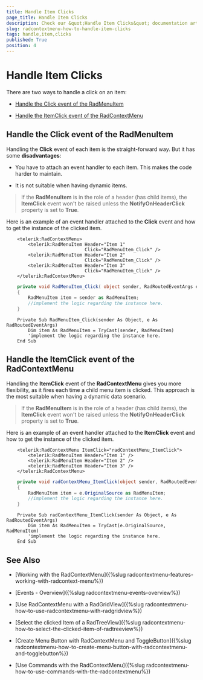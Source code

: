 ```yaml
---
title: Handle Item Clicks
page_title: Handle Item Clicks
description: Check our &quot;Handle Item Clicks&quot; documentation article for the RadContextMenu {{ site.framework_name }} control.
slug: radcontextmenu-how-to-handle-item-clicks
tags: handle,item,clicks
published: True
position: 4
---
```


# Handle Item Clicks



There are two ways to handle a click on an item:

* [Handle the Click event of the RadMenuItem](#handle-the-click-event-of-the-radmenuitem)

* [Handle the ItemClick event of the RadContextMenu](#handle-the-itemclick-event-of-the-radcontextmenu)

## Handle the Click event of the RadMenuItem

Handling the __Click__ event of each item is the straight-forward way. But it has some __disadvantages__:

* You have to attach an event handler to each item. This makes the code harder to maintain.

* It is not suitable when having dynamic items.

>If the __RadMenuItem__ is in the role of a header (has child items), the __ItemClick__ event won't be raised unless the __NotifyOnHeaderClick__ property is set to __True__.

Here is an example of an event handler attached to the __Click__ event and how to get the instance of the clicked item.



```XAML
	<telerik:RadContextMenu>
	    <telerik:RadMenuItem Header="Item 1"
	                         Click="RadMenuItem_Click" />
	    <telerik:RadMenuItem Header="Item 2"
	                         Click="RadMenuItem_Click" />
	    <telerik:RadMenuItem Header="Item 3"
	                         Click="RadMenuItem_Click" />
	</telerik:RadContextMenu>
```



```C#
	private void RadMenuItem_Click( object sender, RadRoutedEventArgs e )
	{
	    RadMenuItem item = sender as RadMenuItem;
	    //implement the logic regarding the instance here.
	}
```



```VB.NET
	Private Sub RadMenuItem_Click(sender As Object, e As RadRoutedEventArgs)
	    Dim item As RadMenuItem = TryCast(sender, RadMenuItem)
	    'implement the logic regarding the instance here.
	End Sub
```

## Handle the ItemClick event of the RadContextMenu

Handling the __ItemClick__ event of the __RadContextMenu__ gives you more flexibility, as it fires each time a child menu item is clicked. This approach is the most suitable when having a dynamic data scenario.

>If the __RadMenuItem__ is in the role of a header (has child items), the __ItemClick__ event won't be raised unless the __NotifyOnHeaderClick__ property is set to __True__.

Here is an example of an event handler attached to the __ItemClick__ event and how to get the instance of the clicked item.



```XAML
	<telerik:RadContextMenu ItemClick="radContextMenu_ItemClick">
	    <telerik:RadMenuItem Header="Item 1" />
	    <telerik:RadMenuItem Header="Item 2" />
	    <telerik:RadMenuItem Header="Item 3" />
	</telerik:RadContextMenu>
```



```C#
	private void radContextMenu_ItemClick(object sender, RadRoutedEventArgs e)
	{
	    RadMenuItem item = e.OriginalSource as RadMenuItem;
	    //implement the logic regarding the instance here.
	}
```



```VB.NET
	Private Sub radContextMenu_ItemClick(sender As Object, e As RadRoutedEventArgs)
	    Dim item As RadMenuItem = TryCast(e.OriginalSource, RadMenuItem)
	    'implement the logic regarding the instance here.
	End Sub
```

## See Also

 * [Working with the RadContextMenu]({%slug radcontextmenu-features-working-with-radcontext-menu%})

 * [Events - Overview]({%slug radcontextmenu-events-overview%})

 * [Use RadContextMenu with a RadGridView]({%slug radcontextmenu-how-to-use-radcontextmenu-with-radgridview%})

 * [Select  the clicked Item of a RadTreeView]({%slug radcontextmenu-how-to-select-the-clicked-item-of-radtreeview%})

 * [Create Menu Button with RadContextMenu and ToggleButton]({%slug radcontextmenu-how-to-create-menu-button-with-radcontextmenu-and-togglebutton%})

 * [Use Commands with the RadContextMenu]({%slug radcontextmenu-how-to-use-commands-with-the-radcontextmenu%})
